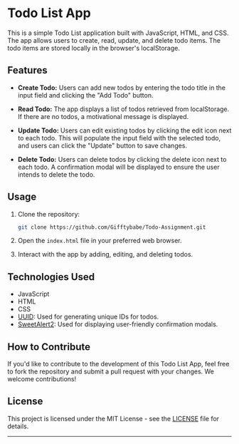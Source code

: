 

# Todo List App

This is a simple Todo List application built with JavaScript, HTML, and CSS. The app allows users to create, read, update, and delete todo items. The todo items are stored locally in the browser's localStorage.

## Features

- **Create Todo:** Users can add new todos by entering the todo title in the input field and clicking the "Add Todo" button.

- **Read Todo:** The app displays a list of todos retrieved from localStorage. If there are no todos, a motivational message is displayed.

- **Update Todo:** Users can edit existing todos by clicking the edit icon next to each todo. This will populate the input field with the selected todo, and users can click the "Update" button to save changes.

- **Delete Todo:** Users can delete todos by clicking the delete icon next to each todo. A confirmation modal will be displayed to ensure the user intends to delete the todo.

## Usage

1. Clone the repository:

   ```bash
   git clone https://github.com/Gifftybabe/Todo-Assignment.git
   ```

2. Open the `index.html` file in your preferred web browser.

3. Interact with the app by adding, editing, and deleting todos.

## Technologies Used

- JavaScript
- HTML
- CSS
- [UUID](https://www.npmjs.com/package/uuid): Used for generating unique IDs for todos.
- [SweetAlert2](https://sweetalert2.github.io/): Used for displaying user-friendly confirmation modals.

## How to Contribute

If you'd like to contribute to the development of this Todo List App, feel free to fork the repository and submit a pull request with your changes. We welcome contributions!

## License

This project is licensed under the MIT License - see the [LICENSE](LICENSE) file for details.

---

